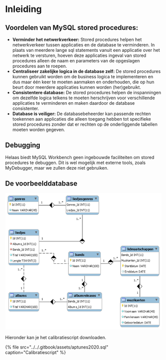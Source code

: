 # Inleiding

## Voordelen van MySQL stored procedures:

* **Verminder het netwerkverkeer:** Stored procedures helpen het netwerkverkeer tussen applicaties en de database te verminderen. In plaats van meerdere lange sql statements vanuit een applicatie over het netwerk te versturen, hoeven deze applicaties ingeval van stored procedures alleen de naam en parameters van de opgeslagen procedures aan te roepen.
* **Centraliseer zakelijke logica in de database zelf:** De stored procedures kunnen gebruikt worden om de business logica te implementeren en dus maar één keer te moeten aanmaken en onderhouden, die op hun beurt door meerdere applicaties kunnen worden \(her\)gebruikt. 
* **Consistentere database:** De stored procedures helpen de inspanningen om dezelfde logica telkens te moeten herschrijven voor verschillende applicaties te verminderen en maken daardoor de database consistenter.
* **Database is veiliger:** De databasebeheerder kan passende rechten toekennen aan applicaties die alleen toegang hebben tot specifieke stored procedures zonder dat er rechten op de onderliggende tabellen moeten worden gegeven.

## Debugging

Helaas biedt MySQL Workbench geen ingebouwde faciliteiten om stored procedures te debuggen. Dit is wel mogelijk met externe tools, zoals MyDebugger, maar we zullen deze niet gebruiken.

## De voorbeelddatabase

![](../../.gitbook/assets/aptunes_erd.png)

Hieronder kan je het calibratiescript downloaden.

{% file src="../../.gitbook/assets/aptunes2020.sql" caption="Calibratiescript" %}

